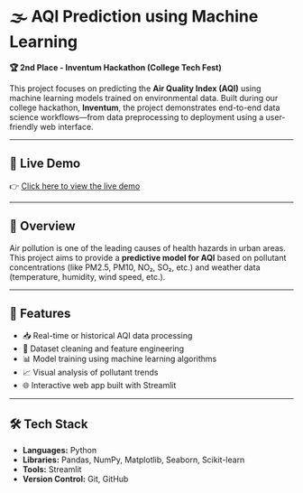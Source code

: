 # 🌫️ AQI Prediction using Machine Learning  
**🏆 2nd Place - Inventum Hackathon (College Tech Fest)**

This project focuses on predicting the **Air Quality Index (AQI)** using machine learning models trained on environmental data. Built during our college hackathon, **Inventum**, the project demonstrates end-to-end data science workflows—from data preprocessing to deployment using a user-friendly web interface.

---

## 🔗 Live Demo

👉 [Click here to view the live demo](https://huggingface.co/spaces/Saipawan01/Air_Qualit_Index?logs=container)

---

## 📌 Overview

Air pollution is one of the leading causes of health hazards in urban areas. This project aims to provide a **predictive model for AQI** based on pollutant concentrations (like PM2.5, PM10, NO₂, SO₂, etc.) and weather data (temperature, humidity, wind speed, etc.).

---

## 🚀 Features

- 📥 Real-time or historical AQI data processing
- 🧹 Dataset cleaning and feature engineering
- 📊 Model training using machine learning algorithms
- 📈 Visual analysis of pollutant trends
- 🌐 Interactive web app built with Streamlit

---

## 🛠️ Tech Stack

- **Languages:** Python
- **Libraries:** Pandas, NumPy, Matplotlib, Seaborn, Scikit-learn
- **Tools:** Streamlit
- **Version Control:** Git, GitHub
